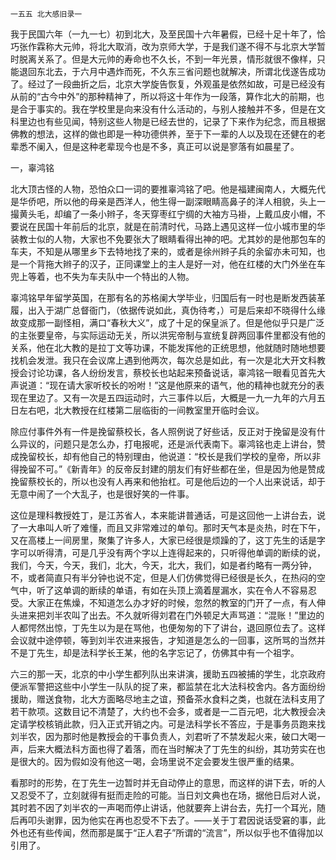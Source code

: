     一五五 北大感旧录一 

   我于民国六年（一九一七）初到北大，及至民国十六年暑假，已经十足十年了，恰巧张作霖称大元帅，将北大取消，改为京师大学，于是我们遂不得不与北京大学暂时脱离关系了。但是大元帅的寿命也不久长，不到一年光景，情形就很不像样，只能退回东北去，于六月中遇炸而死，不久东三省问题也就解决，所谓北伐遂告成功了。经过了一段曲折之后，北京大学旋告恢复，外观虽是依然如故，可是已经没有从前的“古今中外”的那种精神了，所以将这十年作为一段落，算作北大的前期，也是合于事实的。我在学校里是向来没有什么活动的，与别人接触并不多，但是在文科里边也有些见闻，特别这些人物是已经去世的，记录了下来作为纪念，而且根据佛教的想法，这样的做也即是一种功德供养，至于下一辈的人以及现在还健在的老辈悉不阑入，但是这种老辈现今也是不多，真正可以说是寥落有如晨星了。

   一，辜鸿铭

   北大顶古怪的人物，恐怕众口一词的要推辜鸿铭了吧。他是福建闽南人，大概先代是华侨吧，所以他的母亲是西洋人，他生得一副深眼睛高鼻子的洋人相貌，头上一撮黄头毛，却编了一条小辫子，冬天穿枣红宁绸的大袖方马褂，上戴瓜皮小帽，不要说在民国十年前后的北京，就是在前清时代，马路上遇见这样一位小城市里的华装教士似的人物，大家也不免要张大了眼睛看得出神的吧。尤其妙的是他那包车的车夫，不知是从哪里乡下去特地找了来的，或者是徐州辫子兵的余留亦未可知，也是一个背拖大辫子的汉子，正同课堂上的主人是好一对，他在红楼的大门外坐在车兜上等着，也不失为车夫队中一个特出的人物。

   辜鸿铭早年留学英国，在那有名的苏格阑大学毕业，归国后有一时也是断发西装革履，出入于湖广总督衙门，（依据传说如此，真伪待考，）可是后来却不晓得什么缘故变成那一副怪相，满口“春秋大义”，成了十足的保皇派了。但是他似乎只是广泛的主张要皇帝，与实际运动无关，所以洪宪帝制与宣统复辟两回事件里都没有他的关系，他在北大教的是拉丁文等功课，不能发挥他的正统思想，他就随时随地想要找机会发泄。我只在会议席上遇到他两次，每次总是如此，有一次是北大开文科教授会讨论功课，各人纷纷发言，蔡校长也站起来预备说话，辜鸿铭一眼看见首先大声说道：“现在请大家听校长的吩咐！”这是他原来的语气，他的精神也就充分的表现在里边了。又有一次是五四运动时，六三事件以后，大概是一九一九年的六月五日左右吧，北大教授在红楼第二层临街的一间教室里开临时会议。

   除应付事件外有一件是挽留蔡校长，各人照例说了好些话，反正对于挽留是没有什么异议的，问题只是怎么办，打电报呢，还是派代表南下。辜鸿铭也走上讲台，赞成挽留校长，却有他自己的特别理由，他说道：“校长是我们学校的皇帝，所以非得挽留不可。”《新青年》的反帝反封建的朋友们有好些都在坐，但是因为他是赞成挽留蔡校长的，所以也没有人再来和他抬杠。可是他后边的一个人出来说话，却于无意中闹了一个大乱子，也是很好笑的一件事。

   这位是理科教授姓丁，是江苏省人，本来能讲普通话，可是这回他一上讲台去，说了一大串叫人听了难懂，而且又非常难过的单句。那时天气本是炎热，时在下午，又在高楼上一间房里，聚集了许多人，大家已经很是烦躁的了，这丁先生的话是字字可以听得清，可是几乎没有两个字以上连得起来的，只听得他单调的断续的说，我们，今天，今天，我们，北大，今天，北大，我们，如是者约略有一两分钟，不，或者简直只有半分钟也说不定，但是人们仿佛觉得已经很是长久，在热闷的空气中，听了这单调的断续的单语，有如在头顶上滴着屋漏水，实在令人不容易忍受。大家正在焦燥，不知道怎么办才好的时候，忽然的教室的门开了一点，有人伸头进来把刘半农叫了出去。不久就听得刘君在门外顿足大声骂道：“混账！”里边的人都愕然出惊，丁先生以为是在骂他，也便匆匆的下了讲台，退回原位去了。这样会议就中途停顿，等到刘半农进来报告，才知道是怎么的一回事，这所骂的当然并不是丁先生，却是法科学长王某，他的名字忘记了，仿佛其中有一个祖字。

   六三的那一天，北京的中小学生都列队出来讲演，援助五四被捕的学生，北京政府便派军警把这些中小学生一队队的捉了来，都监禁在北大法科校舍内。各方面纷纷援助，赠送食物，北大方面略尽地主之谊，预备茶水食料之类，也就在法科支用了若干款项。这数目记不清楚了，大约也不会多，或者是一二百元吧，北大教授会决定请学校核销此款，归入正式开销之内。可是法科学长不答应，于是事务员跑来找刘半农，因为那时他是教授会的干事负责人，刘君听了不禁发起火来，破口大喝一声，后来大概法科方面也得了着落，而在当时解决了丁先生的纠纷，其功劳实在也是很大的。因为假如没有他这一喝，会场里说不定会要发生很严重的结果。

   看那时的形势，在丁先生一边暂时并无自动停止的意思，而这样的讲下去，听的人又忍受不了，立刻就得有挺而走险的可能。当日刘文典也在场，据他日后对人说，其时若不因了刘半农的一声喝而停止讲话，他就要奔上讲台去，先打一个耳光，随后再叩头谢罪，因为他实在再也忍受不下去了。——关于丁君因说话受窘的事，此外也还有些传闻，然而那是属于“正人君子”所谓的“流言”，所以似乎也不值得加以引用了。

